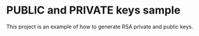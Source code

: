 # PUBLIC and PRIVATE keys sample

This project is an example of how to generate RSA private and public keys.